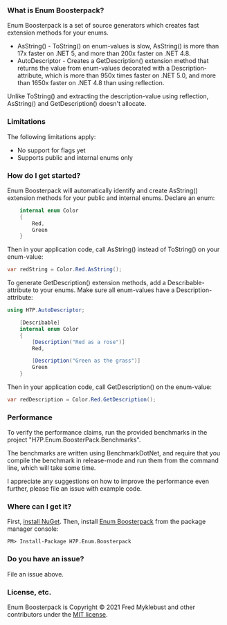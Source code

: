 ### What is Enum Boosterpack?

Enum Boosterpack is a set of source generators which creates fast extension methods for your enums.
* AsString() - ToString() on enum-values is slow, AsString() is more than 17x faster on .NET 5, and more than 200x faster on .NET 4.8.
* AutoDescriptor - Creates a GetDescription() extension method that returns the value from enum-values decorated with a Description-attribute, which is more than 950x times faster on .NET 5.0, and more than 1650x faster on .NET 4.8 than using reflection.

Unlike ToString() and extracting the description-value using reflection, AsString() and GetDescription() doesn't allocate.


### Limitations

The following limitations apply:
* No support for flags yet
* Supports public and internal enums only


### How do I get started?

Enum Boosterpack will automatically identify and create AsString() extension methods for your public and internal enums. Declare an enum:

```csharp
    internal enum Color
    {
        Red,
        Green
    }   
```
Then in your application code, call AsString() instead of ToString() on your enum-value:

```csharp
var redString = Color.Red.AsString();
```

To generate GetDescription() extension methods, add a Describable-attribute to your enums. Make sure all enum-values have a Description-attribute:
```csharp
using H7P.AutoDescriptor;

    [Describable]
    internal enum Color
    {
        [Description("Red as a rose")]
        Red,

        [Description("Green as the grass")]
        Green
    }   
```
Then in your application code, call GetDescription() on the enum-value:

```csharp
var redDescription = Color.Red.GetDescription();
```


### Performance

To verify the performance claims, run the provided benchmarks in the project "H7P.Enum.BoosterPack.Benchmarks".

The benchmarks are written using BenchmarkDotNet, and require that you compile the benchmark in release-mode and run them from the command line, which will take some time.

I appreciate any suggestions on how to improve the performance even further, please file an issue with example code.


### Where can I get it?

First, [install NuGet](http://docs.nuget.org/docs/start-here/installing-nuget). Then, install [Enum Boosterpack](https://www.nuget.org/packages/H7P.Enum.Boosterpack/) from the package manager console:

```
PM> Install-Package H7P.Enum.Boosterpack
```

### Do you have an issue?

File an issue above.

### License, etc.

Enum Boosterpack is Copyright &copy; 2021 Fred Myklebust and other contributors under the [MIT license](LICENSE.txt).
